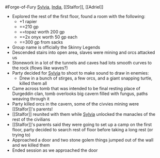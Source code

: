 #Forge-of-Fury 
[Sylvia](PCs/Past/Sylvia.md), [India](PCs/Current/India.md), [[Stalfor]], [[Adriel]]

- Explored the rest of the first floor, found a room with the following:
	- +1 rapier
	- ==210 gp
	- ==topaz worth 200 gp
	- ==2x onyx worth 50 gp each
	- ==300 gp from sacks
- Group name is officially the Skinny Legends
- Descended stairs into open area, slaves were mining and orcs attacked us
- Stonework in a lot of the tunnels and caves had lots smooth curves to the rock (flows like waves?)
- Party decided for [Sylvia](PCs/Past/Sylvia.md) to shoot to make sound to draw in enemies:
	- Drew in a bunch of stirges, a few orcs, and a giant snapping turtle, killed them all
- Came across tomb that was intended to be final resting place of Durgeddin clan, tomb overlooks big cavern filled with fungus, paths weaving through it
- Party killed orcs in the cavern, some of the civvies mining were [[Stalfor]]'s parents!
- [[Stalfor]] reunited with them while [Sylvia](PCs/Past/Sylvia.md) unlocked the manacles of the rest of the civilians
- [[Stalfor]]'s parents said they were going to set up a camp on the first floor, party decided to search rest of floor before taking a long rest (or trying to)
- Approached a door and two stone golem things jumped out of the wall and we killed them
- Ended session as we approached the door